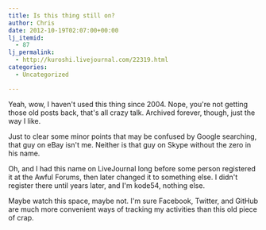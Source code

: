 ```yaml
---
title: Is this thing still on?
author: Chris
date: 2012-10-19T02:07:00+00:00
lj_itemid:
  - 87
lj_permalink:
  - http://kuroshi.livejournal.com/22319.html
categories:
  - Uncategorized

---
```

Yeah, wow, I haven't used this thing since 2004. Nope, you're not getting those old posts back, that's all crazy talk. Archived forever, though, just the way I like.

Just to clear some minor points that may be confused by Google searching, that guy on eBay isn't me. Neither is that guy on Skype without the zero in his name.

Oh, and I had this name on LiveJournal long before some person registered it at the Awful Forums, then later changed it to something else. I didn't register there until years later, and I'm kode54, nothing else.

Maybe watch this space, maybe not. I'm sure Facebook, Twitter, and GitHub are much more convenient ways of tracking my activities than this old piece of crap.
